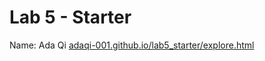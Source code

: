 # Lab 5 - Starter
Name: Ada Qi
[adaqi-001.github.io/lab5_starter/explore.html](adaqi-001.github.io/lab5_starter/explore.html)